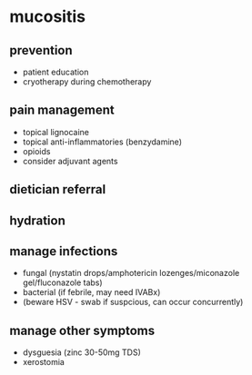 # mucositis

## prevention
* patient education
* cryotherapy during chemotherapy

## pain management
* topical lignocaine
* topical anti-inflammatories (benzydamine)
* opioids
* consider adjuvant agents

## dietician referral

## hydration

## manage infections
* fungal (nystatin drops/amphotericin lozenges/miconazole gel/fluconazole tabs)
* bacterial (if febrile, may need IVABx)
* (beware HSV - swab if suspcious, can occur concurrently)

## manage other symptoms
* dysguesia (zinc 30-50mg TDS)
* xerostomia
